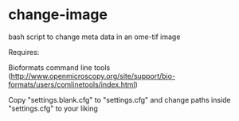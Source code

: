change-image
============

bash script to change meta data in an ome-tif image

Requires:

Bioformats command line tools (http://www.openmicroscopy.org/site/support/bio-formats/users/comlinetools/index.html)

Copy "settings.blank.cfg" to "settings.cfg" and change paths inside "settings.cfg" to your liking

